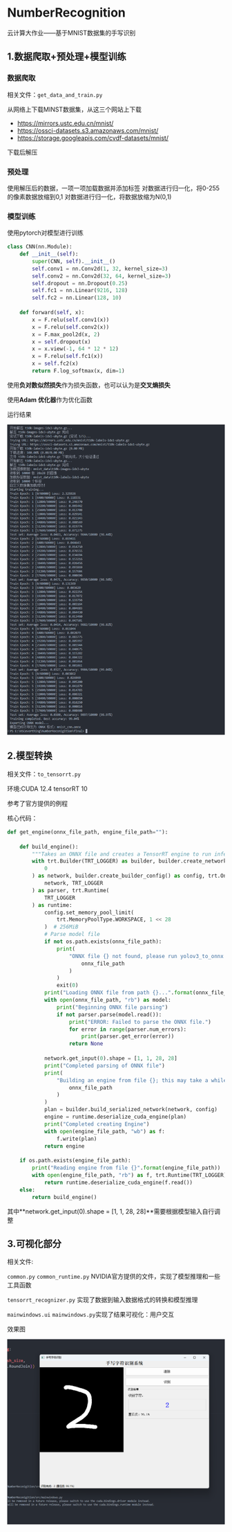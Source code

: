 # NumberRecognition
云计算大作业——基于MNIST数据集的手写识别

## 1.数据爬取+预处理+模型训练

### 数据爬取

相关文件：`get_data_and_train.py`

从网络上下载MINST数据集，从这三个网站上下载

- https://mirrors.ustc.edu.cn/mnist/
- https://ossci-datasets.s3.amazonaws.com/mnist/
- https://storage.googleapis.com/cvdf-datasets/mnist/

下载后解压

### 预处理
使用解压后的数据，一项一项加载数据并添加标签
对数据进行归一化，将0-255的像素数据放缩到0,1
对数据进行归一化，将数据放缩为N(0,1)

### 模型训练
使用pytorch对模型进行训练

```python
class CNN(nn.Module):
    def __init__(self):
        super(CNN, self).__init__()
        self.conv1 = nn.Conv2d(1, 32, kernel_size=3)
        self.conv2 = nn.Conv2d(32, 64, kernel_size=3)
        self.dropout = nn.Dropout(0.25)
        self.fc1 = nn.Linear(9216, 128)
        self.fc2 = nn.Linear(128, 10)

    def forward(self, x):
        x = F.relu(self.conv1(x))
        x = F.relu(self.conv2(x))
        x = F.max_pool2d(x, 2)
        x = self.dropout(x)
        x = x.view(-1, 64 * 12 * 12)
        x = F.relu(self.fc1(x))
        x = self.fc2(x)
        return F.log_softmax(x, dim=1)
```



 使用**负对数似然损失**作为损失函数，也可以认为是**交叉熵损失**

使用**Adam 优化器**作为优化函数

运行结果

![pytorch](.\image\pytorch.png)

## 2.模型转换

相关文件：`to_tensorrt.py`

环境:CUDA 12.4 tensorRT 10

参考了官方提供的例程

核心代码：

```python
def get_engine(onnx_file_path, engine_file_path=""):

    def build_engine():
        """Takes an ONNX file and creates a TensorRT engine to run inference with"""
        with trt.Builder(TRT_LOGGER) as builder, builder.create_network(
            0
        ) as network, builder.create_builder_config() as config, trt.OnnxParser(
            network, TRT_LOGGER
        ) as parser, trt.Runtime(
            TRT_LOGGER
        ) as runtime:
            config.set_memory_pool_limit(
                trt.MemoryPoolType.WORKSPACE, 1 << 28
            )  # 256MiB
            # Parse model file
            if not os.path.exists(onnx_file_path):
                print(
                    "ONNX file {} not found, please run yolov3_to_onnx.py first to generate it.".format(
                        onnx_file_path
                    )
                )
                exit(0)
            print("Loading ONNX file from path {}...".format(onnx_file_path))
            with open(onnx_file_path, "rb") as model:
                print("Beginning ONNX file parsing")
                if not parser.parse(model.read()):
                    print("ERROR: Failed to parse the ONNX file.")
                    for error in range(parser.num_errors):
                        print(parser.get_error(error))
                    return None

            network.get_input(0).shape = [1, 1, 28, 28]
            print("Completed parsing of ONNX file")
            print(
                "Building an engine from file {}; this may take a while...".format(
                    onnx_file_path
                )
            )
            plan = builder.build_serialized_network(network, config)
            engine = runtime.deserialize_cuda_engine(plan)
            print("Completed creating Engine")
            with open(engine_file_path, "wb") as f:
                f.write(plan)
            return engine

    if os.path.exists(engine_file_path):
        print("Reading engine from file {}".format(engine_file_path))
        with open(engine_file_path, "rb") as f, trt.Runtime(TRT_LOGGER) as runtime:
            return runtime.deserialize_cuda_engine(f.read())
    else:
        return build_engine()
```

其中**network.get_input(0).shape = [1, 1, 28, 28]**需要根据模型输入自行调整



## 3.可视化部分

相关文件:

`common.py` `common_runtime.py` NVIDIA官方提供的文件，实现了模型推理和一些工具函数

`tensorrt_recognizer.py` 实现了数据到输入数据格式的转换和模型推理

`mainwindows.ui` `mainwindows.py`实现了结果可视化：用户交互

效果图

![effect](.\image\effect.png)
